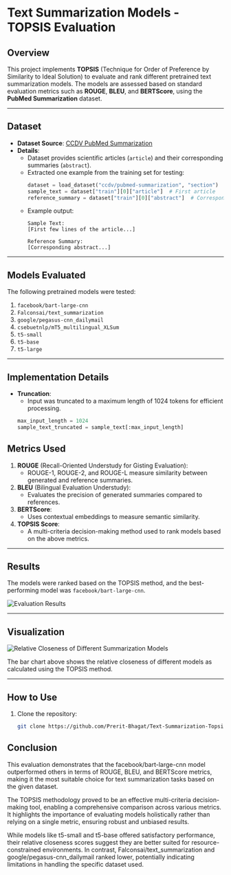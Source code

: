# Text Summarization Models - TOPSIS Evaluation

## Overview
This project implements **TOPSIS** (Technique for Order of Preference by Similarity to Ideal Solution) to evaluate and rank different pretrained text summarization models. The models are assessed based on standard evaluation metrics such as **ROUGE**, **BLEU**, and **BERTScore**, using the **PubMed Summarization** dataset.

---

## Dataset
- **Dataset Source**: [CCDV PubMed Summarization](https://huggingface.co/datasets/ccdv/pubmed-summarization)
- **Details**: 
  - Dataset provides scientific articles (`article`) and their corresponding summaries (`abstract`).
  - Extracted one example from the training set for testing:
    ```python
    dataset = load_dataset("ccdv/pubmed-summarization", "section")
    sample_text = dataset["train"][0]["article"]  # First article
    reference_summary = dataset["train"][0]["abstract"]  # Corresponding abstract
    ```
  - Example output:
    ```
    Sample Text:
    [First few lines of the article...]
    
    Reference Summary:
    [Corresponding abstract...]
    ```

---

## Models Evaluated
The following pretrained models were tested:
1. `facebook/bart-large-cnn`
2. `Falconsai/text_summarization`
3. `google/pegasus-cnn_dailymail`
4. `csebuetnlp/mT5_multilingual_XLSum`
5. `t5-small`
6. `t5-base`
7. `t5-large`

---

## Implementation Details
- **Truncation**: 
  - Input was truncated to a maximum length of 1024 tokens for efficient processing.
  ```python
  max_input_length = 1024
  sample_text_truncated = sample_text[:max_input_length]

## Metrics Used
1. **ROUGE** (Recall-Oriented Understudy for Gisting Evaluation):
   - ROUGE-1, ROUGE-2, and ROUGE-L measure similarity between generated and reference summaries.
2. **BLEU** (Bilingual Evaluation Understudy):
   - Evaluates the precision of generated summaries compared to references.
3. **BERTScore**:
   - Uses contextual embeddings to measure semantic similarity.
4. **TOPSIS Score**:
   - A multi-criteria decision-making method used to rank models based on the above metrics.

---

## Results
The models were ranked based on the TOPSIS method, and the best-performing model was `facebook/bart-large-cnn`.

![Evaluation Results](Result.png)

---

## Visualization
![Relative Closeness of Different Summarization Models](model_relative_closeness.png)

The bar chart above shows the relative closeness of different models as calculated using the TOPSIS method.

---

## How to Use
1. Clone the repository:
   ```bash
   git clone https://github.com/Prerit-Bhagat/Text-Summarization-Topsis-For-pre-trained-Models.-


## Conclusion
This evaluation demonstrates that the facebook/bart-large-cnn model outperformed others in terms of ROUGE, BLEU, and BERTScore metrics, making it the most suitable choice for text summarization tasks based on the given dataset.

The TOPSIS methodology proved to be an effective multi-criteria decision-making tool, enabling a comprehensive comparison across various metrics. It highlights the importance of evaluating models holistically rather than relying on a single metric, ensuring robust and unbiased results.

While models like t5-small and t5-base offered satisfactory performance, their relative closeness scores suggest they are better suited for resource-constrained environments. In contrast, Falconsai/text_summarization and google/pegasus-cnn_dailymail ranked lower, potentially indicating limitations in handling the specific dataset used.
